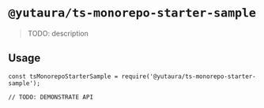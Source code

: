 # `@yutaura/ts-monorepo-starter-sample`

> TODO: description

## Usage

```
const tsMonorepoStarterSample = require('@yutaura/ts-monorepo-starter-sample');

// TODO: DEMONSTRATE API
```
